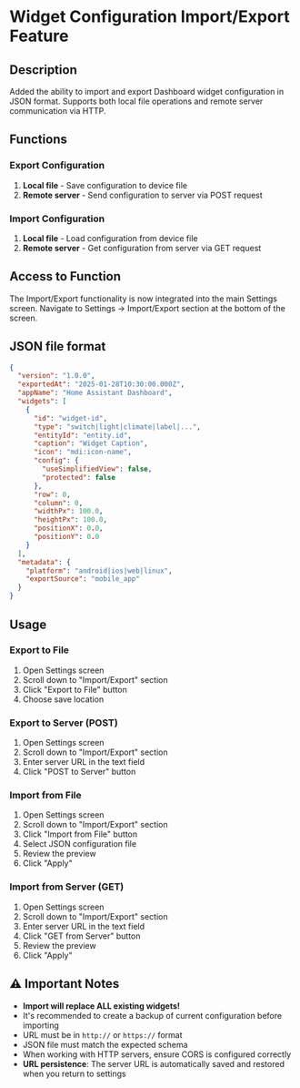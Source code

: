 # Widget Configuration Import/Export Feature

## Description
Added the ability to import and export Dashboard widget configuration in JSON format. Supports both local file operations and remote server communication via HTTP.

## Functions

### Export Configuration
1. **Local file** - Save configuration to device file
2. **Remote server** - Send configuration to server via POST request

### Import Configuration  
1. **Local file** - Load configuration from device file
2. **Remote server** - Get configuration from server via GET request

## Access to Function
The Import/Export functionality is now integrated into the main Settings screen. Navigate to Settings → Import/Export section at the bottom of the screen.

## JSON file format

```json
{
  "version": "1.0.0",
  "exportedAt": "2025-01-28T10:30:00.000Z",
  "appName": "Home Assistant Dashboard",
  "widgets": [
    {
      "id": "widget-id",
      "type": "switch|light|climate|label|...",
      "entityId": "entity.id",
      "caption": "Widget Caption",
      "icon": "mdi:icon-name",
      "config": {
        "useSimplifiedView": false,
        "protected": false
      },
      "row": 0,
      "column": 0,
      "widthPx": 100.0,
      "heightPx": 100.0,
      "positionX": 0.0,
      "positionY": 0.0
    }
  ],
  "metadata": {
    "platform": "android|ios|web|linux",
    "exportSource": "mobile_app"
  }
}
```

## Usage

### Export to File
1. Open Settings screen
2. Scroll down to "Import/Export" section
3. Click "Export to File" button
4. Choose save location

### Export to Server (POST)
1. Open Settings screen
2. Scroll down to "Import/Export" section
3. Enter server URL in the text field
4. Click "POST to Server" button

### Import from File  
1. Open Settings screen
2. Scroll down to "Import/Export" section
3. Click "Import from File" button
4. Select JSON configuration file
5. Review the preview
6. Click "Apply"

### Import from Server (GET)
1. Open Settings screen
2. Scroll down to "Import/Export" section
3. Enter server URL in the text field
4. Click "GET from Server" button
5. Review the preview
6. Click "Apply"

## ⚠️ Important Notes

- **Import will replace ALL existing widgets!**
- It's recommended to create a backup of current configuration before importing
- URL must be in `http://` or `https://` format
- JSON file must match the expected schema
- When working with HTTP servers, ensure CORS is configured correctly
- **URL persistence**: The server URL is automatically saved and restored when you return to settings
